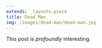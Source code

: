```yaml
---
extends: _layouts.piece
title: Dead Man
img: /images/dead-man/dead-man.jpg
---
```


This post is *profoundly* interesting.